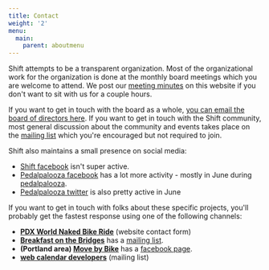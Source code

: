 ```yaml
---
title: Contact
weight: '2'
menu:
  main:
    parent: aboutmenu
---
```

Shift attempts to be a transparent organization.  Most of the organizational work for the organization is done at the monthly board meetings which you are welcome to attend.  We post our [meeting minutes](/pages/meeting-minutes) on this website if you don't want to sit with us for a couple hours.

If you want to get in touch with the board as a whole, [you can email the board of directors here](mailto:shift-bod@googlegroups.com).  If you want to get in touch with the Shift community, most general discussion about the community and events takes place on the [mailing list](/pages/email-list/) which you're encouraged but not required to join.

Shift also maintains a small presence on social media:

* [Shift facebook](https://www.facebook.com/shift2bikes/) isn't super active.
* [Pedalpalooza facebook](https://www.facebook.com/pedalpalooza/) has a lot more activity - mostly in June during [pedalpalooza](/pages/pedalpalooza).
* [Pedalpalooza twitter](https://twitter.com/pedalpalooza) is also pretty active in June

If you want to get in touch with folks about these specific projects, you'll probably get the fastest response using one of the following channels:

* **[PDX World Naked Bike Ride](https://pdxwnbr.org/contact/)** (website contact form)
* **[Breakfast on the Bridges](/pages/bonb)** has a [mailing list](mailto:bonb@lists.riseup.net).
* **(Portland area) [Move by Bike](/pages/mbb)** has a [facebook page](https://www.facebook.com/groups/movebybike).
* **[web calendar developers](mailto:bikecal@shift2bikes.org)** (mailing list)
